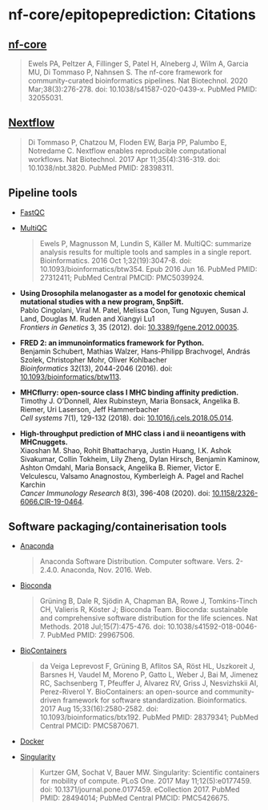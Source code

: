 # nf-core/epitopeprediction: Citations

## [nf-core](https://pubmed.ncbi.nlm.nih.gov/32055031/)

> Ewels PA, Peltzer A, Fillinger S, Patel H, Alneberg J, Wilm A, Garcia MU, Di Tommaso P, Nahnsen S. The nf-core framework for community-curated bioinformatics pipelines. Nat Biotechnol. 2020 Mar;38(3):276-278. doi: 10.1038/s41587-020-0439-x. PubMed PMID: 32055031.

## [Nextflow](https://pubmed.ncbi.nlm.nih.gov/28398311/)

> Di Tommaso P, Chatzou M, Floden EW, Barja PP, Palumbo E, Notredame C. Nextflow enables reproducible computational workflows. Nat Biotechnol. 2017 Apr 11;35(4):316-319. doi: 10.1038/nbt.3820. PubMed PMID: 28398311.

## Pipeline tools

* [FastQC](https://www.bioinformatics.babraham.ac.uk/projects/fastqc/)

* [MultiQC](https://www.ncbi.nlm.nih.gov/pubmed/27312411/)
    > Ewels P, Magnusson M, Lundin S, Käller M. MultiQC: summarize analysis results for multiple tools and samples in a single report. Bioinformatics. 2016 Oct 1;32(19):3047-8. doi: 10.1093/bioinformatics/btw354. Epub 2016 Jun 16. PubMed PMID: 27312411; PubMed Central PMCID: PMC5039924.

* **Using Drosophila melanogaster as a model for genotoxic chemical mutational studies with a new program, SnpSift.**\
    Pablo Cingolani, Viral M. Patel, Melissa Coon, Tung Nguyen, Susan J. Land, Douglas M. Ruden and Xiangyi Lu1\
    _Frontiers in Genetics_ 3, 35 (2012). doi: [10.3389/fgene.2012.00035](https://dx.doi.org/10.3389/fgene.2012.00035).

* **FRED 2: an immunoinformatics framework for Python.**\
    Benjamin Schubert, Mathias Walzer, Hans-Philipp Brachvogel, András Szolek, Christopher Mohr, Oliver Kohlbacher\
    _Bioinformatics_ 32(13), 2044-2046 (2016). doi: [10.1093/bioinformatics/btw113](https://dx.doi.org/10.1093/bioinformatics/btw113).

* **MHCflurry: open-source class I MHC binding affinity prediction.**\
    Timothy J. O’Donnell, Alex Rubinsteyn, Maria Bonsack, Angelika B. Riemer, Uri Laserson, Jeff Hammerbacher\
    _Cell systems_ 7(1), 129-132 (2018). doi: [10.1016/j.cels.2018.05.014](https://dx.doi.org/10.1016/j.cels.2018.05.014).

* **High-throughput prediction of MHC class i and ii neoantigens with MHCnuggets.**\
    Xiaoshan M. Shao, Rohit Bhattacharya, Justin Huang, I.K. Ashok Sivakumar, Collin Tokheim, Lily Zheng, Dylan Hirsch, Benjamin Kaminow, Ashton Omdahl, Maria Bonsack, Angelika B. Riemer, Victor E. Velculescu, Valsamo Anagnostou, Kymberleigh A. Pagel and Rachel Karchin\
    _Cancer Immunology Research_ 8(3), 396-408 (2020). doi: [10.1158/2326-6066.CIR-19-0464](https://dx.doi.org/10.1158/2326-6066.CIR-19-0464).

## Software packaging/containerisation tools

* [Anaconda](https://anaconda.com)
    > Anaconda Software Distribution. Computer software. Vers. 2-2.4.0. Anaconda, Nov. 2016. Web.

* [Bioconda](https://pubmed.ncbi.nlm.nih.gov/29967506/)
    > Grüning B, Dale R, Sjödin A, Chapman BA, Rowe J, Tomkins-Tinch CH, Valieris R, Köster J; Bioconda Team. Bioconda: sustainable and comprehensive software distribution for the life sciences. Nat Methods. 2018 Jul;15(7):475-476. doi: 10.1038/s41592-018-0046-7. PubMed PMID: 29967506.

* [BioContainers](https://pubmed.ncbi.nlm.nih.gov/28379341/)
    > da Veiga Leprevost F, Grüning B, Aflitos SA, Röst HL, Uszkoreit J, Barsnes H, Vaudel M, Moreno P, Gatto L, Weber J, Bai M, Jimenez RC, Sachsenberg T, Pfeuffer J, Alvarez RV, Griss J, Nesvizhskii AI, Perez-Riverol Y. BioContainers: an open-source and community-driven framework for software standardization. Bioinformatics. 2017 Aug 15;33(16):2580-2582. doi: 10.1093/bioinformatics/btx192. PubMed PMID: 28379341; PubMed Central PMCID: PMC5870671.

* [Docker](https://dl.acm.org/doi/10.5555/2600239.2600241)

* [Singularity](https://pubmed.ncbi.nlm.nih.gov/28494014/)
    > Kurtzer GM, Sochat V, Bauer MW. Singularity: Scientific containers for mobility of compute. PLoS One. 2017 May 11;12(5):e0177459. doi: 10.1371/journal.pone.0177459. eCollection 2017. PubMed PMID: 28494014; PubMed Central PMCID: PMC5426675.
